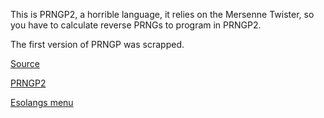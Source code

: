 [//]: # (This is PRNGP2, a horrible language)

This is PRNGP2, a horrible language, it relies on the Mersenne Twister, so you have to calculate reverse PRNGs to program
in PRNGP2.<br>

The first version of PRNGP was scrapped.<br>

[Source](prngp.py)<br>

[PRNGP2](https://esolangs.org/wiki/PRNGP2)<br>

[Esolangs menu]("../")